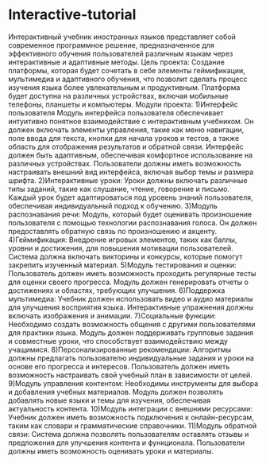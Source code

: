 # Interactive-tutorial
Интерактивный учебник иностранных языков представляет собой современное программное решение, предназначенное для эффективного обучения пользователей различным языкам через интерактивные и адаптивные методы.
Цель проекта:  Создание платформы, которая будет сочетать в себе элементы геймификации, мультимедиа и адаптивного обучения, что позволит сделать процесс изучения языка более увлекательным и продуктивным.  Платформа будет доступна на различных устройствах, включая мобильные телефоны, планшеты и компьютеры. 
Модули проекта:
1)Интерфейс пользователя
Модуль интерфейса пользователя обеспечивает интуитивно понятное взаимодействие с интерактивным учебником. Он должен включать элементы управления, такие как меню навигации, поле ввода для текста, кнопки для начала уроков и тестов, а также область для отображения результатов и обратной связи. Интерфейс должен быть адаптивным, обеспечивая комфортное использование на различных устройствах. Пользователи должны иметь возможность настраивать внешний вид интерфейса, включая выбор темы и размера шрифта.
2)Интерактивные уроки:
Уроки должны включать различные типы заданий, такие как слушание, чтение, говорение и письмо. Каждый урок будет адаптироваться под уровень знаний пользователя, обеспечивая индивидуальный подход к обучению.
3)Модуль распознавания речи:
Модуль, который будет оценивать произношение пользователя с помощью технологии распознавания голоса. Он должен предоставлять обратную связь по произношению и акценту.
4)Геймификация:
Внедрение игровых элементов, таких как баллы, уровни и достижения, для повышения мотивации пользователей. Система должна включать викторины и конкурсы, которые помогут закрепить изученный материал.
5)Модуль тестирования и оценки:
Пользователь должен иметь возможность проходить регулярные тесты для оценки своего прогресса. Модуль должен генерировать отчеты о достижениях и областях, требующих улучшения.
6)Поддержка мультимедиа:
Учебник должен использовать видео и аудио материалы для улучшения восприятия языка. Интерактивные упражнения должны включать изображения и анимации.
7)Социальные функции:
Необходимо создать возможность общения с другими пользователями для практики языка. Модуль должен поддерживать групповые задания и совместные уроки, что способствует взаимодействию между учащимися.
8)Персонализированные рекомендации:
Алгоритмы должны предлагать пользователю индивидуальные задания и уроки на основе его прогресса и интересов. Пользователь должен иметь возможность настраивать свой учебный план в зависимости от целей.
9)Модуль управления контентом:
Необходимы инструменты для выбора и добавления учебных материалов. Модуль должен позволять добавлять новые языки и темы для изучения, обеспечивая актуальность контента.
10)Модуль интеграции с внешними ресурсами:
Учебник должен иметь возможность подключения к онлайн-ресурсам, таким как словари и грамматические справочники.
11)Модуль обратной связи:
Система должна позволять пользователям оставлять отзывы и предложения для улучшения контента и функционала. Пользователи должны иметь возможность оценивать уроки и материалы.


